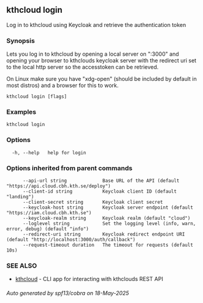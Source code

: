 ## kthcloud login

Log in to kthcloud using Keycloak and retrieve the authentication token

### Synopsis


Lets you log in to kthcloud by opening a local server on ":3000" and opening your browser to kthclouds keycloak server with the redirect uri set to the local http server so the accesstoken can be retrieved.

On Linux make sure you have "xdg-open" (should be included by default in most distros) and a browser for this to work.

```
kthcloud login [flags]
```

### Examples

```
kthcloud login
```

### Options

```
  -h, --help   help for login
```

### Options inherited from parent commands

```
      --api-url string             Base URL of the API (default "https://api.cloud.cbh.kth.se/deploy")
      --client-id string           Keycloak client ID (default "landing")
      --client-secret string       Keycloak client secret
      --keycloak-host string       Keycloak server endpoint (default "https://iam.cloud.cbh.kth.se")
      --keycloak-realm string      Keycloak realm (default "cloud")
      --loglevel string            Set the logging level (info, warn, error, debug) (default "info")
      --redirect-uri string        Keycloak redirect endpoint URI (default "http://localhost:3000/auth/callback")
      --request-timeout duration   The timeout for requests (default 10s)
```

### SEE ALSO

* [kthcloud](kthcloud.md)	 - CLI app for interacting with kthclouds REST API

###### Auto generated by spf13/cobra on 18-May-2025
